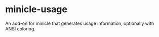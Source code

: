 # minicle-usage
An add-on for minicle that generates usage information, optionally with ANSI coloring.
